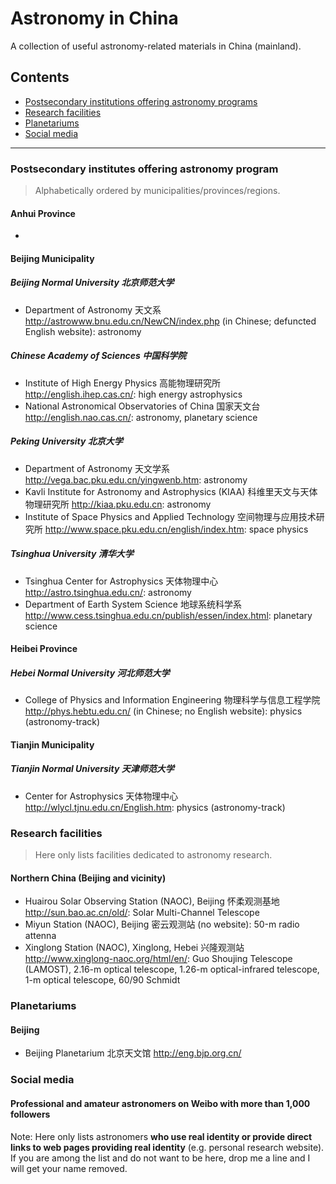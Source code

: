 # Astronomy in China
A collection of useful astronomy-related materials in China (mainland).

## Contents

- [Postsecondary institutions offering astronomy programs](#programs)
- [Research facilities](#facilities)
- [Planetariums](#planetariums)
- [Social media](#social-media)

***

### Postsecondary institutes offering astronomy program

> Alphabetically ordered by municipalities/provinces/regions.

#### Anhui Province

- 

#### Beijing Municipality

##### Beijing Normal University 北京师范大学

- Department of Astronomy 天文系 http://astrowww.bnu.edu.cn/NewCN/index.php (in Chinese; defuncted English website): astronomy

##### Chinese Academy of Sciences 中国科学院

- Institute of High Energy Physics 高能物理研究所 http://english.ihep.cas.cn/: high energy astrophysics
- National Astronomical Observatories of China 国家天文台 http://english.nao.cas.cn/: astronomy, planetary science

##### Peking University 北京大学

- Department of Astronomy 天文学系 http://vega.bac.pku.edu.cn/yingwenb.htm: astronomy
- Kavli Institute for Astronomy and Astrophysics (KIAA) 科维里天文与天体物理研究所 http://kiaa.pku.edu.cn: astronomy
- Institute of Space Physics and Applied Technology 空间物理与应用技术研究所 http://www.space.pku.edu.cn/english/index.htm: space physics

##### Tsinghua University 清华大学

- Tsinghua Center for Astrophysics 天体物理中心 http://astro.tsinghua.edu.cn/: astronomy
- Department of Earth System Science 地球系统科学系 http://www.cess.tsinghua.edu.cn/publish/essen/index.html: planetary science

#### Heibei Province

##### Hebei Normal University 河北师范大学

- College of Physics and Information Engineering 物理科学与信息工程学院 http://phys.hebtu.edu.cn/ (in Chinese; no English website): physics (astronomy-track)

#### Tianjin Municipality

##### Tianjin Normal University 天津师范大学

- Center for Astrophysics 天体物理中心 http://wlycl.tjnu.edu.cn/English.htm: physics (astronomy-track)

### Research facilities

> Here only lists facilities dedicated to astronomy research.

#### Northern China (Beijing and vicinity)

- Huairou Solar Observing Station (NAOC), Beijing 怀柔观测基地 http://sun.bao.ac.cn/old/: Solar Multi-Channel Telescope
- Miyun Station (NAOC), Beijing 密云观测站 (no website): 50-m radio attenna
- Xinglong Station (NAOC), Xinglong, Hebei 兴隆观测站 http://www.xinglong-naoc.org/html/en/: Guo Shoujing Telescope (LAMOST), 2.16-m optical telescope, 1.26-m optical-infrared telescope, 1-m optical telescope, 60/90 Schmidt

### Planetariums

#### Beijing

- Beijing Planetarium 北京天文馆 http://eng.bjp.org.cn/

### Social media

#### Professional and amateur astronomers on Weibo with more than 1,000 followers

Note: Here only lists astronomers **who use real identity or provide direct links to web pages providing real identity** (e.g. personal research website). If you are among the list and do not want to be here, drop me a line and I will get your name removed.
